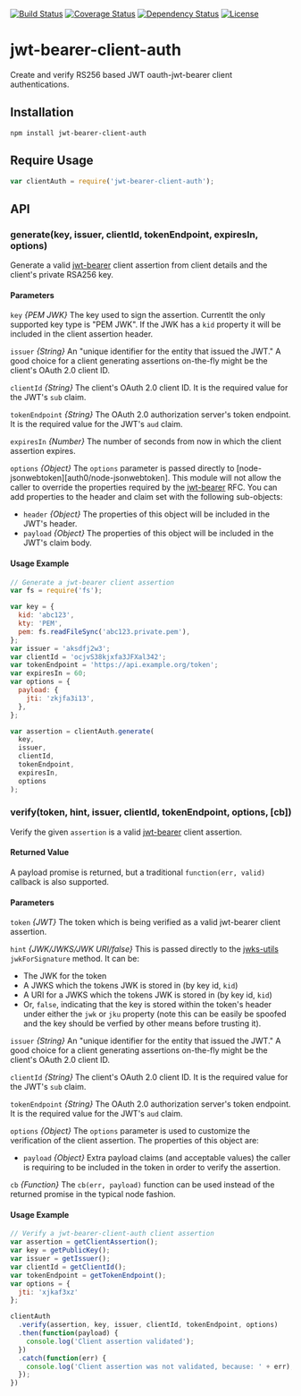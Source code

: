 [![Build Status](https://travis-ci.org/OADA/jwt-bearer-client-auth.svg?branch=master)](https://travis-ci.org/OADA/jwt-bearer-client-auth)
[![Coverage Status](https://coveralls.io/repos/OADA/jwt-bearer-client-auth/badge.svg?branch=master)](https://coveralls.io/r/OADA/jwt-bearer-client-auth?branch=master)
[![Dependency Status](https://david-dm.org/oada/jwt-bearer-client-auth.svg)](https://david-dm.org/oada/jwt-bearer-client-auth)
[![License](http://img.shields.io/:license-Apache%202.0-green.svg)](http://www.apache.org/licenses/LICENSE-2.0.html)

# jwt-bearer-client-auth

Create and verify RS256 based JWT oauth-jwt-bearer client authentications.

## Installation

```shell
npm install jwt-bearer-client-auth
```

## Require Usage

```javascript
var clientAuth = require('jwt-bearer-client-auth');
```

## API

### generate(key, issuer, clientId, tokenEndpoint, expiresIn, options)

Generate a valid [jwt-bearer][jwt-bearer] client assertion from client details and the
client's private RSA256 key.

#### Parameters

`key` _{PEM JWK}_ The key used to sign the assertion. Currentlt the only
supported key type is "PEM JWK". If the JWK has a `kid` property it will be
included in the client assertion header.

`issuer` _{String}_ An "unique identifier for the entity that issued the JWT." A
good choice for a client generating assertions on-the-fly might be the client's
OAuth 2.0 client ID.

`clientId` _{String}_ The client's OAuth 2.0 client ID. It is the required value
for the JWT's `sub` claim.

`tokenEndpoint` _{String}_ The OAuth 2.0 authorization server's token endpoint.
It is the required value for the JWT's `aud` claim.

`expiresIn` _{Number}_ The number of seconds from now in which the client
assertion expires.

`options` _{Object}_ The `options` parameter is passed directly to
[node-jsonwebtoken][auth0/node-jsonwebtoken]. This module will not allow the
caller to override the properties required by the [jwt-bearer][jwt-bearer] RFC.
You can add properties to the header and claim set with the following
sub-objects:

- `header` _{Object}_ The properties of this object will be included in the
  JWT's header.
- `payload` _{Object}_ The properties of this object will be included in the
  JWT's claim body.

#### Usage Example

```javascript
// Generate a jwt-bearer client assertion
var fs = require('fs');

var key = {
  kid: 'abc123',
  kty: 'PEM',
  pem: fs.readFileSync('abc123.private.pem'),
};
var issuer = 'aksdfj2w3';
var clientId = 'ocjvS38kjxfa3JFXal342';
var tokenEndpoint = 'https://api.example.org/token';
var expiresIn = 60;
var options = {
  payload: {
    jti: 'zkjfa3i13',
  },
};

var assertion = clientAuth.generate(
  key,
  issuer,
  clientId,
  tokenEndpoint,
  expiresIn,
  options
);
```

### verify(token, hint, issuer, clientId, tokenEndpoint, options, [cb])

Verify the given `assertion` is a valid [jwt-bearer][jwt-bearer] client
assertion.

#### Returned Value

A payload promise is returned, but a traditional `function(err, valid)` callback
is also supported.

#### Parameters

`token` _{JWT}_ The token which is being verified as a valid jwt-bearer client
assertion.

`hint` _{JWK/JWKS/JWK URI/false}_ This is passed directly to the
[jwks-utils][jwks-utils] `jwkForSignature` method. It can be:

- The JWK for the token
- A JWKS which the tokens JWK is stored in (by key id, `kid`)
- A URI for a JWKS which the tokens JWK is stored in (by key id, `kid`)
- Or, `false`, indicating that the key is stored within the token's header
  under either the `jwk` or `jku` property (note this can be easily be
  spoofed and the key should be verfied by other means before trusting it).

`issuer` _{String}_ An "unique identifier for the entity that issued the JWT." A
good choice for a client generating assertions on-the-fly might be the client's
OAuth 2.0 client ID.

`clientId` _{String}_ The client's OAuth 2.0 client ID. It is the required value
for the JWT's `sub` claim.

`tokenEndpoint` _{String}_ The OAuth 2.0 authorization server's token endpoint.
It is the required value for the JWT's `aud` claim.

`options` _{Object}_ The `options` parameter is used to customize the
verification of the client assertion. The properties of this object are:

- `payload` _{Object}_ Extra payload claims (and acceptable values) the caller
  is requiring to be included in the token in order to verify the assertion.

`cb` _{Function}_ The `cb(err, payload)` function can be used instead of the
returned promise in the typical node fashion.

#### Usage Example

```javascript
// Verify a jwt-bearer-client-auth client assertion
var assertion = getClientAssertion();
var key = getPublicKey();
var issuer = getIssuer();
var clientId = getClientId();
var tokenEndpoint = getTokenEndpoint();
var options = {
  jti: 'xjkaf3xz'
};

clientAuth
  .verify(assertion, key, issuer, clientId, tokenEndpoint, options)
  .then(function(payload) {
    console.log('Client assertion validated');
  })
  .catch(function(err) {
    console.log('Client assertion was not validated, because: ' + err);
  });
})
```

[jwt-bearer]: https://tools.ietf.org/id/draft-ietf-oauth-jwt-bearer.txt
[node-jsonwebtoken]: https://github.com/auth0/node-jsonwebtoken
[jwks-utils]: https://github.com/oada/node-jwks-utils
